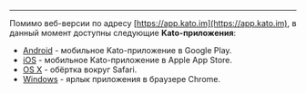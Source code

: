 ***

Помимо веб-версии по адресу [https://app.kato.im](https://app.kato.im), в данный момент доступны следующие **Kato-приложения**:

 - [Android](/articles/ru/faq/#android) - мобильное Kato-приложение в Google Play.
 - [iOS](/articles/ru/faq/#ios) - мобильное Kato-приложение в Apple App Store.
 - [OS X](/articles/ru/faq/#osx) - обёртка вокруг Safari. 
 - [Windows](/articles/ru/faq#windows) - ярлык приложения в браузере Chrome.
